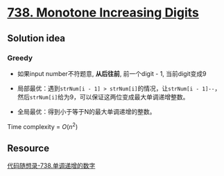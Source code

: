 # [738. Monotone Increasing Digits](https://leetcode.com/problems/monotone-increasing-digits/description/)

## Solution idea
### Greedy
* 如果input number不符题意, **从后往前**, 前一个digit - 1, 当前digit变成9

* 局部最优：遇到`strNum[i - 1] > strNum[i]`的情况，让`strNum[i - 1]--`，然后`strNum[i]`给为9，可以保证这两位变成最大单调递增整数。
* 全局最优：得到小于等于N的最大单调递增的整数。

Time complexity = $O(n^2)$


## Resource
[代码随想录-738.单调递增的数字](https://github.com/youngyangyang04/leetcode-master/blob/master/problems/0738.%E5%8D%95%E8%B0%83%E9%80%92%E5%A2%9E%E7%9A%84%E6%95%B0%E5%AD%97.md)